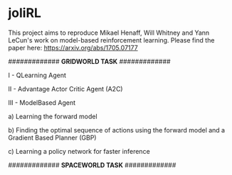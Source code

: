 # joliRL

This project aims to reproduce Mikael Henaff, Will Whitney and Yann LeCun's work on model-based reinforcement learning.
Please find the paper here: https://arxiv.org/abs/1705.07177

#############
<huge><b>GRIDWORLD TASK</b>
#############

I - QLearning Agent

II - Advantage Actor Critic Agent (A2C)

III - ModelBased Agent

a) Learning the forward model

b) Finding the optimal sequence of actions using the forward model and a Gradient Based Planner (GBP)

c) Learning a policy network for faster inference

#############
<huge><b>SPACEWORLD TASK</b>
#############

